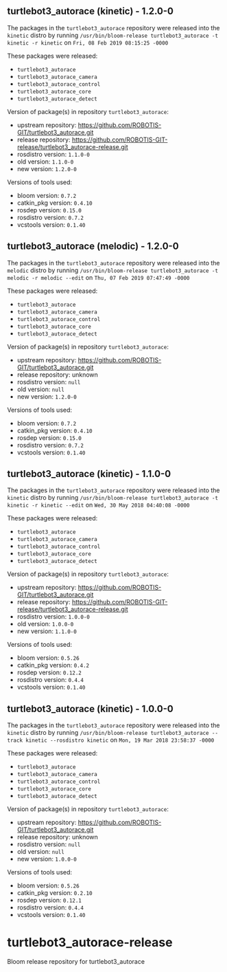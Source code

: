 ## turtlebot3_autorace (kinetic) - 1.2.0-0

The packages in the `turtlebot3_autorace` repository were released into the `kinetic` distro by running `/usr/bin/bloom-release turtlebot3_autorace -t kinetic -r kinetic` on `Fri, 08 Feb 2019 08:15:25 -0000`

These packages were released:
- `turtlebot3_autorace`
- `turtlebot3_autorace_camera`
- `turtlebot3_autorace_control`
- `turtlebot3_autorace_core`
- `turtlebot3_autorace_detect`

Version of package(s) in repository `turtlebot3_autorace`:

- upstream repository: https://github.com/ROBOTIS-GIT/turtlebot3_autorace.git
- release repository: https://github.com/ROBOTIS-GIT-release/turtlebot3_autorace-release.git
- rosdistro version: `1.1.0-0`
- old version: `1.1.0-0`
- new version: `1.2.0-0`

Versions of tools used:

- bloom version: `0.7.2`
- catkin_pkg version: `0.4.10`
- rosdep version: `0.15.0`
- rosdistro version: `0.7.2`
- vcstools version: `0.1.40`


## turtlebot3_autorace (melodic) - 1.2.0-0

The packages in the `turtlebot3_autorace` repository were released into the `melodic` distro by running `/usr/bin/bloom-release turtlebot3_autorace -t melodic -r melodic --edit` on `Thu, 07 Feb 2019 07:47:49 -0000`

These packages were released:
- `turtlebot3_autorace`
- `turtlebot3_autorace_camera`
- `turtlebot3_autorace_control`
- `turtlebot3_autorace_core`
- `turtlebot3_autorace_detect`

Version of package(s) in repository `turtlebot3_autorace`:

- upstream repository: https://github.com/ROBOTIS-GIT/turtlebot3_autorace.git
- release repository: unknown
- rosdistro version: `null`
- old version: `null`
- new version: `1.2.0-0`

Versions of tools used:

- bloom version: `0.7.2`
- catkin_pkg version: `0.4.10`
- rosdep version: `0.15.0`
- rosdistro version: `0.7.2`
- vcstools version: `0.1.40`


## turtlebot3_autorace (kinetic) - 1.1.0-0

The packages in the `turtlebot3_autorace` repository were released into the `kinetic` distro by running `/usr/bin/bloom-release turtlebot3_autorace -t kinetic -r kinetic --edit` on `Wed, 30 May 2018 04:40:08 -0000`

These packages were released:
- `turtlebot3_autorace`
- `turtlebot3_autorace_camera`
- `turtlebot3_autorace_control`
- `turtlebot3_autorace_core`
- `turtlebot3_autorace_detect`

Version of package(s) in repository `turtlebot3_autorace`:

- upstream repository: https://github.com/ROBOTIS-GIT/turtlebot3_autorace.git
- release repository: https://github.com/ROBOTIS-GIT-release/turtlebot3_autorace-release.git
- rosdistro version: `1.0.0-0`
- old version: `1.0.0-0`
- new version: `1.1.0-0`

Versions of tools used:

- bloom version: `0.5.26`
- catkin_pkg version: `0.4.2`
- rosdep version: `0.12.2`
- rosdistro version: `0.4.4`
- vcstools version: `0.1.40`


## turtlebot3_autorace (kinetic) - 1.0.0-0

The packages in the `turtlebot3_autorace` repository were released into the `kinetic` distro by running `/usr/bin/bloom-release turtlebot3_autorace --track kinetic --rosdistro kinetic` on `Mon, 19 Mar 2018 23:58:37 -0000`

These packages were released:
- `turtlebot3_autorace`
- `turtlebot3_autorace_camera`
- `turtlebot3_autorace_control`
- `turtlebot3_autorace_core`
- `turtlebot3_autorace_detect`

Version of package(s) in repository `turtlebot3_autorace`:

- upstream repository: https://github.com/ROBOTIS-GIT/turtlebot3_autorace.git
- release repository: unknown
- rosdistro version: `null`
- old version: `null`
- new version: `1.0.0-0`

Versions of tools used:

- bloom version: `0.5.26`
- catkin_pkg version: `0.2.10`
- rosdep version: `0.12.1`
- rosdistro version: `0.4.4`
- vcstools version: `0.1.40`


# turtlebot3_autorace-release
Bloom release repository for turtlebot3_autorace

